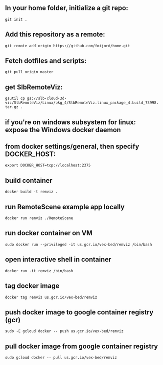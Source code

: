 ## In your home folder, initialize a git repo:
`git init .`

## Add this repository as a remote:
`git remote add origin https://github.com/foijord/home.git`

## Fetch dotfiles and scripts:
`git pull origin master`

## get SlbRemoteViz:
`gsutil cp gs://slb-cloud-3d-viz/SlbRemoteViz/Linux/pkg_4/SlbRemoteViz.linux_package_4.build_73998.tar.gz .`

## if you're on windows subsystem for linux: expose the Windows docker daemon 
## from docker settings/general, then specify DOCKER_HOST:
`export DOCKER_HOST=tcp://localhost:2375`

## build container
`docker build -t remviz .`

## run RemoteScene example app locally
`docker run remviz ./RemoteScene`

## run docker container on VM
`sudo docker run --privileged -it us.gcr.io/vex-bed/remviz /bin/bash`

## open interactive shell in container
`docker run -it remviz /bin/bash`

## tag docker image
`docker tag remviz us.gcr.io/vex-bed/remviz`

## push docker image to google container registry (gcr)
`sudo -E gcloud docker -- push us.gcr.io/vex-bed/remviz`

## pull docker image from google container registry
`sudo gcloud docker -- pull us.gcr.io/vex-bed/remviz`

